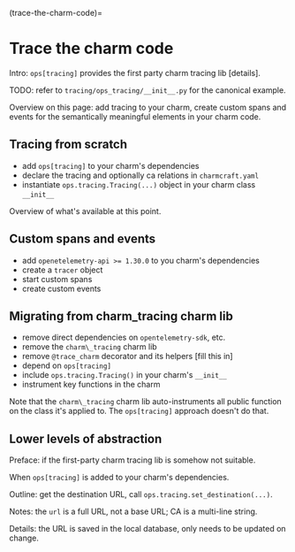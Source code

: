 (trace-the-charm-code)=
# Trace the charm code

Intro: `ops[tracing]` provides the first party charm tracing lib [details].

TODO: refer to `tracing/ops_tracing/__init__.py` for the canonical example.

Overview on this page: add tracing to your charm, create custom spans and events for the
semantically meaningful elements in your charm code.

## Tracing from scratch

- add `ops[tracing]` to your charm's dependencies
- declare the tracing and optionally ca relations in `charmcraft.yaml`
- instantiate `ops.tracing.Tracing(...)` object in your charm class `__init__`

Overview of what's available at this point.

## Custom spans and events

- add `openetelemetry-api >= 1.30.0` to you charm's dependencies
- create a `tracer` object
- start custom spans
- create custom events

## Migrating from charm\_tracing charm lib

- remove direct dependencies on `opentelemetry-sdk`, etc.
- remove the `charm\_tracing` charm lib
- remove `@trace_charm` decorator and its helpers [fill this in]
- depend on `ops[tracing]`
- include `ops.tracing.Tracing()` in your charm's `__init__`
- instrument key functions in the charm

Note that the `charm\_tracing` charm lib auto-instruments all public function on the class
it's applied to. The `ops[tracing]` approach doesn't do that.

## Lower levels of abstraction

Preface: if the first-party charm tracing lib is somehow not suitable.

When `ops[tracing]` is added to your charm's dependencies.

Outline: get the destination URL, call `ops.tracing.set_destination(...)`.

Notes: the `url` is a full URL, not a base URL; CA is a multi-line string.

Details: the URL is saved in the local database, only needs to be updated on change.
